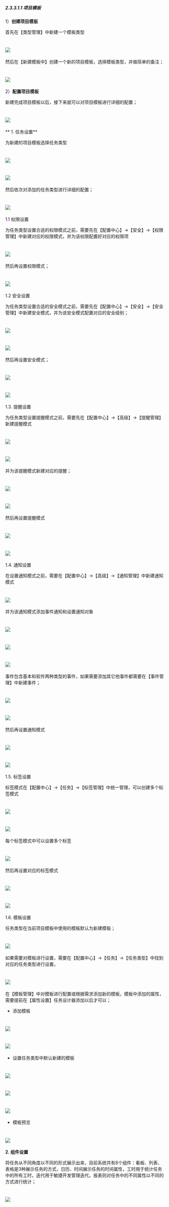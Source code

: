 ##### 2.3.3.1.1 **项目模板**

1）**创建项目模板**

 首先在【类型管理】中新建一个模板类型

# ![](/assets/3配置中心-项目-项目模板1.png)

 然后在【新建模板中】创建一个新的项目模板，选择模板类型，并做简单的备注；
 
 # ![](/assets/3配置中心-项目-项目模板2.png)

2）**配置项目模板**

新建完成项目模板以后，接下来就可以对项目模板进行详细的配置；

# ![](/assets/3配置中心-项目-模板配置.png)

** 1. 任务设置**

为新建的项目模板选择任务类型

# ![](/assets/3配置中心-项目模板-任务设置1.png)

# ![](/assets/3配置中心-项目模板-任务设置2.png)

然后依次对添加的任务类型进行详细的配置；

# ![](/assets/3配置中心-项目模板-任务设置3.png)

1.1 权限设置

为任务类型设置合适的权限模式之前，需要先在【配置中心】→【安全】→【权限管理】中新建对应的权限模式，并为该权限配置好对应的权限项

# ![](/assets/3配置中心-项目模板配置-权限设置2.png)

然后再设置权限模式；

# ![](/assets/3配置中心-项目模板配置-权限设置3.png)


1.2 安全设置

为任务类型设置合适的安全模式之前，需要先在【配置中心】→【安全】→【安全管理】中新建安全模式，并为该安全模式配置对应的安全级别；

# ![](/assets/3配置中心-项目模板-安全设置1.png)

# ![](/assets/3配置中心-项目模板-安全设置2.png)

然后再设置安全模式；

# ![](/assets/3配置中心-项目模板-安全设置3.png)

# ![](/assets/3配置中心-项目模板-安全设置4.png)

1.3. 提醒设置

为任务类型设置提醒模式之前，需要先在【配置中心】→【高级】→【提醒管理】新建提醒模式

# ![](/assets/3配置中心-项目模板-提醒模式1.png)

# ![](/assets/3配置中心-项目模板-提醒模式2.png)

并为该提醒模式新建对应的提醒；

# ![](/assets/3配置中心-项目模板-提醒模式3.png)

# ![](/assets/3配置中心-项目模板-提醒模式4.png)

然后再设置提醒模式

# ![](/assets/3配置中心-项目模板-提醒设置1.png)

# ![](/assets/3配置中心-项目模板-提醒设置2.png)

1.4. 通知设置

在设置通知模式之前，需要在【配置中心】→【高级】→【通知管理】中新建通知模式

# ![](/assets/3配置中心-项目模板-通知模式1.png)

并为该通知模式添加事件通知和设置通知对象

# ![](/assets/3配置中心-项目模板-通知模式-添加事件通知1.png)

# ![](/assets/3配置中心-项目模板-通知模式-添加事件通知2.png)

# ![](/assets/3配置中心-项目模板-通知模式-添加事件通知3.png)

事件包含基本和软件两种类型的事件，如果需要添加其它他事件都需要在【事件管理】中新建事件；

# ![](/assets/3配置中心-项目模板-通知模式-事件管理1.1.png)

# ![](/assets/3配置中心-项目模板-通知模式-事件管理2.png)

然后再设置通知模式

# ![](/assets/3配置中心-项目模板-通知模式-设置通知模式1.png)

# ![](/assets/3配置中心-项目模板-通知模式-设置通知模式2.png)

1.5. 标签设置

标签模式在【配置中心】→【任务】→【标签管理】中统一管理，可以创建多个标签模式


# ![](/assets/3配置中心-项目模板-标签管理1.png)

# ![](/assets/3配置中心-项目模板-标签管理2.png)

每个标签模式中可以设置多个标签

# ![](/assets/3配置中心-项目模板-标签管理-管理任务标签.png)

然后再设置对应的标签模式

# ![](/assets/3配置中心-项目模板-标签管理-设置标签模式1.png)

# ![](/assets/3配置中心-项目模板-标签管理-设置标签模式2.png)

1.6. 模板设置

任务类型在当前项目模板中使用的模板默认为新建模板；

# ![](/assets/3配置中心-项目模板-模板管理1.png)

如果需要对模板进行设置，需要在【配置中心】→【任务】→【任务类型】中找到对应的任务类型进行设置，

# ![](/assets/3配置中心-项目模板-模板管理2.png)

在【模板管理】中对模板进行配置或根据需求添加新的模板，模板中添加的属性，需要提前在【属性设置】任务设计器添加以后才可以；

* 添加模板

# ![](/assets/3配置中心-项目模板-模板管理3.png)

# ![](/assets/3配置中心-项目模板-模板管理3.1.png)

* 设置任务类型中默认新建的模板

# ![](/assets/3配置中心-项目模板-模板管理-配置.png)

# ![](/assets/3配置中心-项目模板-模板管理-添加属性.png)

# ![](/assets/3配置中心-项目模板-模板管理-添加属性2.png)

* 模板预览

# ![](/assets/3配置中心-项目模板-模板管理-预览.png)

**2. 组件设置**

将任务从不同角度以不同的形式展示出来，目前系统共有8个组件：看板、列表、表格是3种展示任务的方式，日历、时间展示任务的时间属性，工时用于统计任务中的所有工时，迭代用于敏捷开发管理迭代，报表则对任务中的不同属性以不同的方式进行统计；

# ![](/assets/3配置中心-项目模板-组件设置1.png)




